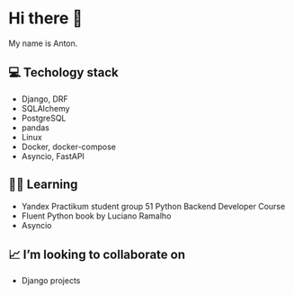 # Hi there 👋
My name is Anton.

## 💻 Techology stack
- Django, DRF
- SQLAlchemy
- PostgreSQL
- pandas
- Linux
- Docker, docker-compose
- Asyncio, FastAPI

## 👨‍🎓 Learning
- Yandex Practikum student group 51 Python Backend Developer Course
- Fluent Python book by Luciano Ramalho
- Asyncio

## 📈 I’m looking to collaborate on
- Django projects

<!---
catstyle1101/catstyle1101 is a ✨ special ✨ repository because its `README.md` (this file) appears on your GitHub profile.
You can click the Preview link to take a look at your changes.
--->
